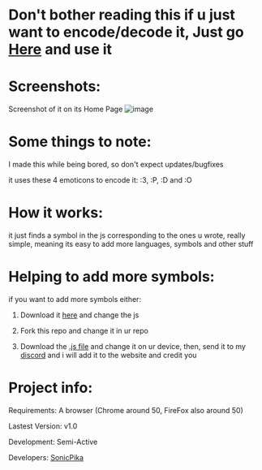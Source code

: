 # Don't bother reading this if u just want to encode/decode it, Just go [Here](https://sonicpikalidny.github.io/KoteykasCypher) and use it

# Screenshots:

Screenshot of it on its Home Page
![image](https://github.com/user-attachments/assets/0c359004-8068-45f7-b65d-9a13a56189c4)

# Some things to note:

I made this while being bored, so don't expect updates/bugfixes

it uses these 4 emoticons to encode it: :3, :P, :D and :O

# How it works:

it just finds a symbol in the js corresponding to the ones u wrote, really simple, meaning its easy to add more languages, symbols and other stuff

# Helping to add more symbols:

if you want to add more symbols either:

1. Download it [here](https://github.com/SonicPikaLiDNY/KoteykasCypher/archive/refs/heads/main.zip) and change the js

2. Fork this repo and change it in ur repo

3. Download the [.js file](https://github.com/SonicPikaLiDNY/KoteykasCypher/blob/main/script.js) and change it on ur device, then, send it to my [discord](https://dsc.gg/lidny) and i will add it to the website and credit you

# Project info:

Requirements: A browser (Chrome around 50, FireFox also around 50)

Lastest Version: v1.0

Development: Semi-Active

Developers: [SonicPika](https://github.com/SonicPikaLiDNY/)
